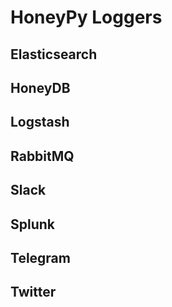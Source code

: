 # HoneyPy Loggers

## Elasticsearch

## HoneyDB

## Logstash

## RabbitMQ

## Slack

## Splunk

## Telegram

## Twitter
